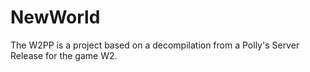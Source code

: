 # NewWorld
The W2PP is a project based on a decompilation from a Polly's Server Release for the game W2.
